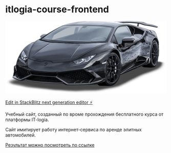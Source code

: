 # itlogia-course-frontend
![Машинка для красоты](/images/main-car.png)

[Edit in StackBlitz next generation editor ⚡️](https://stackblitz.com/~/github.com/iZelikov/itlogia-course-frontend)

Учебный сайт, созданный по вроме прохождения бесплатного курса от платформы IT-logia. 

Сайт имитирует работу интернет-сервиса по аренде элитных автомобилей. 

[Результат можно посмотреть по ссылке](https://izelikov.github.io/cars/)
